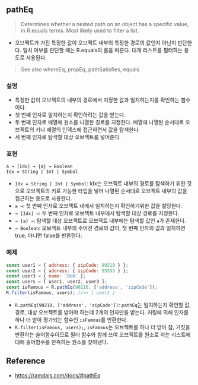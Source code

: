 ## pathEq
> Determines whether a nested path on an object has a specific value, in R.equals terms. Most likely used to filter a list.
- 오브젝트가 가진 특정한 값이 오브젝트 내부의 특정한 경로의 값인지 아닌지 판단한다. 일치 여부를 판단할 때는 R.equals의 룰을 따른다. 대개 리스트를 필터하는 용도로 사용된다.

> See also whereEq, propEq, pathSatisfies, equals.

### 설명
- 특정한 값이 오브젝트의 내부의 경로에서 지정한 값과 일치하는지를 확인하는 함수이다.
- 첫 번째 인자로 일치하는지 확인하려는 값을 받는다.
- 두 번째 인자로 배열에 원소를 나열한 경로를 지정한다. 배열에 나열된 순서대로 오브젝트의 키나 배열의 인덱스에 접근하면서 값을 탐색한다.
- 세 번째 인자로 탐색할 대상 오브젝트를 넣어준다.

### 표현
```
a → [Idx] → {a} → Boolean
Idx = String | Int | Symbol
```
- `Idx = String | Int | Symbol`: Idx는 오브젝트 내부의 경로를 탐색하기 위한 것으로 오브젝트의 키로 가능한 타입을 넣어 나열된 순서대로 오브젝트 내부의 값을 접근하는 용도로 사용한다.
- `a →`: 첫 번째 인자로 오브젝트 내에서 일치하는지 확인하기위한 값을 할당한다.
- `→ [Idx] →`: 두 번째 인자로 오브젝트 내부에서 탐색할 대상 경로를 지정한다. 
- `→ {a} →`: 탐색할 대상 오브젝트로 오브젝트 내부에는 탐색할 값인 `a`가 존재한다.
- `→ Boolean`: 오브젝트 내부의 주어진 경로의 값이, 첫 번째 인자의 값과 일치하면 true, 아니면 false를 반환한다.

### 예제
```js
const user1 = { address: { zipCode: 90210 } };
const user2 = { address: { zipCode: 55555 } };
const user3 = { name: 'Bob' };
const users = [ user1, user2, user3 ];
const isFamous = R.pathEq(90210, ['address', 'zipCode']);
R.filter(isFamous, users); //=> [ user1 ]
```
- `R.pathEq(90210, ['address', 'zipCode'])`: `pathEq`는 일치하는지 확인할 값, 경로, 대상 오브젝트를 받아야 하는데 2개의 인자만을 받는다. 커링에 의해 인자를 하나 더 받아 평가되는 함수인 `isFamous`를 반환한다.
- `R.filter(isFamous, users);`, `isFamous`는 오브젝트를 하나 더 받아 참, 거짓을 반환하는 술어함수이므로 필터 함수와 함께 쓰여 오브젝트를 원소로 하는 리스트에 대해 술어함수를 만족하는 원소를 찾아낸다.

## Reference
- https://ramdajs.com/docs/#pathEq

